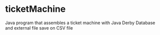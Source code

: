 # ticketMachine
Java program that assembles a ticket machine with Java Derby Database and external file save on CSV file
